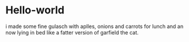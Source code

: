 # Hello-world

i made some fine gulasch with aplles, onions and carrots for lunch and an now lying in bed like a fatter version of garfield the cat.
